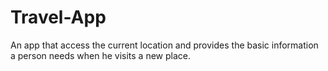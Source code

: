 # Travel-App

An app that access the current location and provides the basic information a person needs when he visits a new place.

